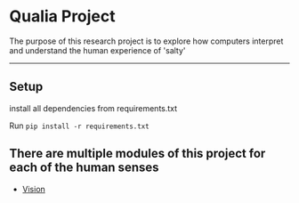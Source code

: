 # Qualia Project

The purpose of this research project is to explore how computers interpret and understand the human experience of 'salty'

---
## Setup
install all dependencies from requirements.txt

Run `pip install -r requirements.txt`

## There are multiple modules of this project for each of the human senses
- [Vision](https://github.com/JingboWang1997/projects/tree/master/Qualia/vision)